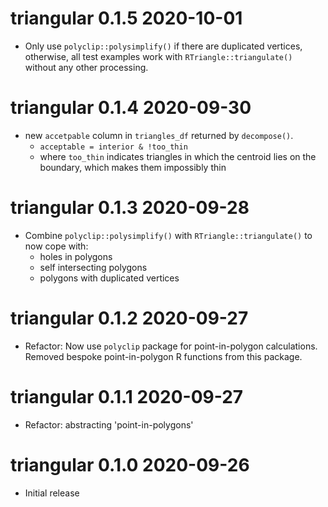 # triangular 0.1.5 2020-10-01

* Only use `polyclip::polysimplify()` if there are duplicated vertices, 
  otherwise, all test examples work with `RTriangle::triangulate()` without
  any other processing.

# triangular 0.1.4 2020-09-30

* new `accetpable` column in `triangles_df` returned by `decompose()`.
    * `acceptable = interior & !too_thin`
    * where `too_thin` indicates triangles in which the centroid lies on the 
      boundary, which makes them impossibly thin

# triangular 0.1.3 2020-09-28

* Combine `polyclip::polysimplify()` with `RTriangle::triangulate()` to now 
  cope with:
    * holes in polygons
    * self intersecting polygons
    * polygons with duplicated vertices

# triangular 0.1.2 2020-09-27

* Refactor: Now use `polyclip` package for point-in-polygon calculations. 
  Removed bespoke point-in-polygon R functions from this package.

# triangular 0.1.1 2020-09-27

* Refactor: abstracting 'point-in-polygons'

# triangular 0.1.0 2020-09-26

* Initial release
